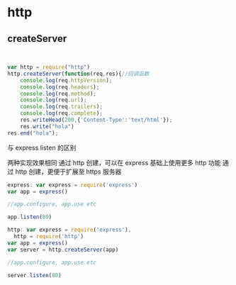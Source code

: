 # http

## createServer

```js


var http = require("http")
http.createServer(function(req,res){//回调函数
    console.log(req.httpVersion);
    console.log(req.headers);
    console.log(req.method);
    console.log(req.url);
    console.log(req.trailers);
    console.log(req.complete);
    res.writeHead(200,{'Content-Type':'text/html'});
    res.write("hola")
res.end("hola");


```

与 express listen 的区别

两种实现效果相同
通过 http 创建，可以在 express 基础上使用更多 http 功能
通过 http 创建，更便于扩展至 https 服务器

```js
express: var express = require('express')
var app = express()

//app.configure, app.use etc

app.listen(80)

http: var express = require('express'),
  http = require('http')
var app = express()
var server = http.createServer(app)

//app.configure, app.use etc

server.listen(80)
```
